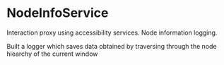 # NodeInfoService
Interaction proxy using accessibility services. Node information logging.


Built a logger which saves data obtained by traversing through the node hiearchy of the current window
